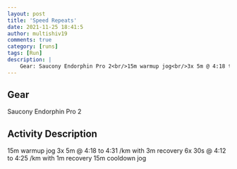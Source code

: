 ```yaml
---
layout: post
title: 'Speed Repeats'
date: 2021-11-25 18:41:5
author: multishiv19
comments: true
category: [runs]
tags: [Run]
description: |
    Gear: Saucony Endorphin Pro 2<br/>15m warmup jog<br/>3x 5m @ 4:18 to 4:31 /km with 3m recovery<br/>6x 30s @ 4:12 to 4:25 /km with 1m recovery<br/>15m cooldown jog
---
```


## Gear
Saucony Endorphin Pro 2

## Activity Description
15m warmup jog
3x 5m @ 4:18 to 4:31 /km with 3m recovery
6x 30s @ 4:12 to 4:25 /km with 1m recovery
15m cooldown jog


<div width='100%' class='strava-embed-placeholder' data-embed-type='activity' data-embed-id='6304083621'></div>
<script src='https://strava-embeds.com/embed.js'></script>
